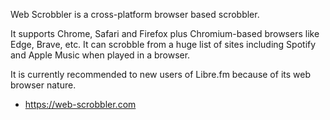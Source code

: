 Web Scrobbler is a cross-platform browser based scrobbler.

It supports Chrome, Safari and Firefox plus Chromium-based browsers like Edge, Brave, etc. It can scrobble from a huge list of sites including Spotify and Apple Music when played in a browser.

It is currently recommended to new users of Libre.fm because of its web browser nature.

* https://web-scrobbler.com

